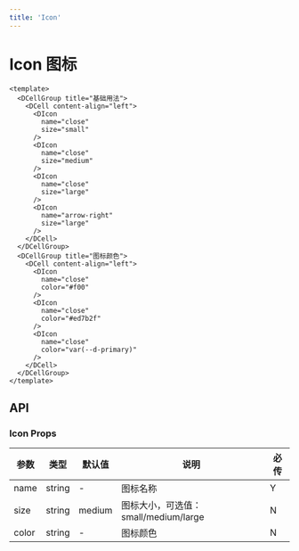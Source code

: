 ```yaml
---
title: 'Icon'
---
```


# Icon 图标

```vue demo h5
<template>
  <DCellGroup title="基础用法">
    <DCell content-align="left">
      <DIcon
        name="close"
        size="small"
      />
      <DIcon
        name="close"
        size="medium"
      />
      <DIcon
        name="close"
        size="large"
      />
      <DIcon
        name="arrow-right"
        size="large"
      />
    </DCell>
  </DCellGroup>
  <DCellGroup title="图标颜色">
    <DCell content-align="left">
      <DIcon
        name="close"
        color="#f00"
      />
      <DIcon
        name="close"
        color="#ed7b2f"
      />
      <DIcon
        name="close"
        color="var(--d-primary)"
      />
    </DCell>
  </DCellGroup>
</template>
```

## API

### Icon Props

| 参数  | 类型   | 默认值 | 说明                                 | 必传 |
| ----- | ------ | ------ | ------------------------------------ | ---- |
| name  | string | -      | 图标名称                             | Y    |
| size  | string | medium | 图标大小，可选值：small/medium/large | N    |
| color | string | -      | 图标颜色                             | N    |
